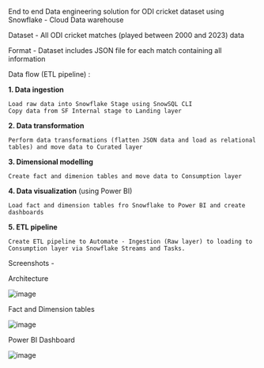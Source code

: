 End to end Data engineering solution for ODI cricket dataset using Snowflake - Cloud Data warehouse

Dataset - All ODI cricket matches (played between 2000 and 2023) data 

Format - Dataset includes JSON file for each match containing all information

Data flow  (ETL pipeline) :  

**1. Data ingestion**

    Load raw data into Snowflake Stage using SnowSQL CLI
    Copy data from SF Internal stage to Landing layer

**2. Data transformation**

    Perform data transformations (flatten JSON data and load as relational tables) and move data to Curated layer

**3. Dimensional modelling**

    Create fact and dimenion tables and move data to Consumption layer

**4. Data visualization** (using Power BI)

    Load fact and dimension tables fro Snowflake to Power BI and create dashboards

**5. ETL pipeline** 

    Create ETL pipeline to Automate - Ingestion (Raw layer) to loading to Consumption layer via Snowflake Streams and Tasks.

Screenshots - 

Architecture

![image](https://github.com/AniketRathod305/Cricket_Data_Engineering/assets/70813453/88233d18-ee42-49b1-8cc8-c9b8dcc43624)

Fact and Dimension tables

![image](https://github.com/AniketRathod305/Cricket_Data_Engineering/assets/70813453/95cd1ff8-2992-4675-8150-8ec3bb42572e)

Power BI Dashboard 

![image](https://github.com/AniketRathod305/Cricket_Data_Engineering/assets/70813453/3f8b618a-444b-409c-be08-067601a558ed)

